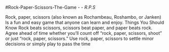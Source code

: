 #Rock-Paper-Scissors-The-Game - -
*R.P.S*



Rock, paper, scissors (also known as Rochambeau, Roshambo, or Janken)
Is a fun and easy game that anyone can learn and enjoy.
Things You Should Know
Rock beats scissors, scissors beat paper, and paper beats rock.
Agree ahead of time whether you’ll count off “rock, paper, scissors, shoot” or just “rock, paper, scissors.”
Use rock, paper, scissors to settle minor decisions or simply play to pass the time
